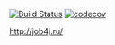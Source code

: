 [![Build Status](https://travis-ci.org/GrandJah/job4j.svg?branch=master)](https://travis-ci.org/GrandJah/job4j)
[![codecov](https://codecov.io/gh/GrandJah/job4j/branch/master/graph/badge.svg)](https://codecov.io/gh/GrandJah/job4j)

http://job4j.ru/
